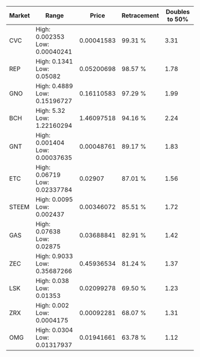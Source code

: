 | Market | Range | Price| Retracement | Doubles to 50% |
| --- | --- | --- | --- | --- |
| CVC | High: 0.002353<br />Low: 0.00040241 | 0.00041583 | 99.31 % | 3.31 |
| REP | High: 0.1341<br />Low: 0.05082 | 0.05200698 | 98.57 % | 1.78 |
| GNO | High: 0.4889<br />Low: 0.15196727 | 0.16110583 | 97.29 % | 1.99 |
| BCH | High: 5.32<br />Low: 1.22160294 | 1.46097518 | 94.16 % | 2.24 |
| GNT | High: 0.001404<br />Low: 0.00037635 | 0.00048761 | 89.17 % | 1.83 |
| ETC | High: 0.06719<br />Low: 0.02337784 | 0.02907 | 87.01 % | 1.56 |
| STEEM | High: 0.0095<br />Low: 0.002437 | 0.00346072 | 85.51 % | 1.72 |
| GAS | High: 0.07638<br />Low: 0.02875 | 0.03688841 | 82.91 % | 1.42 |
| ZEC | High: 0.9033<br />Low: 0.35687266 | 0.45936534 | 81.24 % | 1.37 |
| LSK | High: 0.038<br />Low: 0.01353 | 0.02099278 | 69.50 % | 1.23 |
| ZRX | High: 0.002<br />Low: 0.0004175 | 0.00092281 | 68.07 % | 1.31 |
| OMG | High: 0.0304<br />Low: 0.01317937 | 0.01941661 | 63.78 % | 1.12 |
